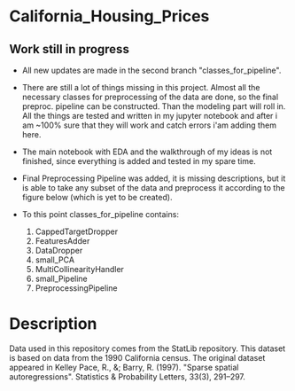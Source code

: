 # California_Housing_Prices

## Work still in progress
* All new updates are made in the second branch "classes_for_pipeline".
* There are still a lot of things missing in this project. Almost all the necessary classes for preprocessing of the data are done, so the final preproc. pipeline can be constructed. Than the modeling part will roll in. All the things are tested and written in my jupyter notebook and after i am ~100% sure that they will work and catch errors i'am adding them here. 
* The main notebook with EDA and the walkthrough of my ideas is not finished, since everything is added and tested in my spare time.
* Final Preprocessing Pipeline was added, it is missing descriptions, but it is able to take any subset of the data and preprocess it according to the figure below (which is yet to be created).

* To this point classes_for_pipeline contains:
  1. CappedTargetDropper
  2. FeaturesAdder
  3. DataDropper
  4. small_PCA
  5. MultiCollinearityHandler
  6. small_Pipeline
  7. PreprocessingPipeline

# Description
Data used  in this repository comes from the StatLib repository. This dataset is based on data from the 1990 California census. The original dataset appeared in Kelley Pace, R., &; Barry, R. (1997). "Sparse spatial autoregressions". Statistics &amp; Probability Letters, 33(3), 291–297. 
